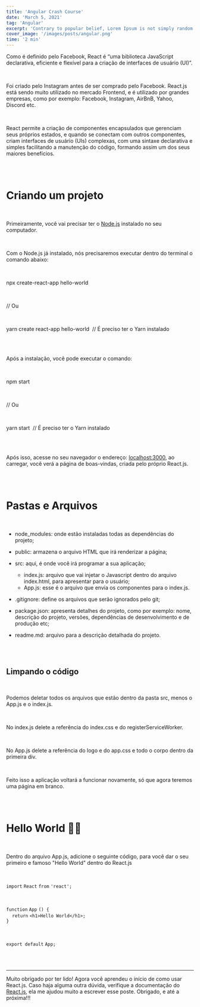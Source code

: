 ```yaml
---
title: 'Angular Crash Course'
date: 'March 5, 2021'
tag: 'Angular'
excerpt: 'Contrary to popular belief, Lorem Ipsum is not simply random text. It has roots in a piece of classical Latin literature from 45 BC...'
cover_image: '/images/posts/angular.png'
time: '2 min'
---
```


Como é definido pelo Facebook, React é “uma biblioteca JavaScript declarativa, eficiente e flexível para a criação de interfaces de usuário (UI)”.

<br />

Foi criado pelo Instagram antes de ser comprado pelo Facebook. React.js está sendo muito utilizado no mercado Frontend, e é utilizado por grandes empresas, como por exemplo: Facebook, Instagram, AirBnB, Yahoo, Discord etc.

<br />

React permite a criação de componentes encapsulados que gerenciam seus próprios estados, e quando se conectam com outros componentes, criam interfaces de usuário (UIs) complexas, com uma sintaxe declarativa e simples facilitando a manutenção do código, formando assim um dos seus maiores benefícios.

<br />
<br />

# Criando um projeto

<br />

Primeiramente, você vai precisar ter o <a target="_blank" rel="noopener oreferrer" href="https://nodejs.org/en/">Node.js</a> instalado no seu computador.

<br />

Com o Node.js já instalado, nós precisaremos executar dentro do terminal o comando abaixo:

<br />

<div class="codeContainer">
  <p><span class="blue">npx</span> create-react-app hello-world</p>

  <br />

  <p class="comment"> // Ou </p>

  <br />

  <p><span class="blue">yarn</span> create react-app hello-world &nbsp;<span class="comment">// É preciso ter o Yarn instalado</span></p>
</div>

<br />
<br />

Após a instalação, você pode executar o comando:

<br />

<div class="codeContainer">
  <p><span class="blue">npm</span> start<p>

  <br />

  <p class="comment">// Ou</p>

  <br />

  <p><span class="blue">yarn</span> start &nbsp;<span class="comment">// É preciso ter o Yarn instalado</span></p>
</div>

<br />
<br />

Após isso, acesse no seu navegador o endereço: <a target="_blank" rel="noopener oreferrer" href="http://localhost:3000/">localhost:3000</a>, ao carregar, você verá a página de boas-vindas, criada pelo próprio React.js.

<br />
<br />

# Pastas e Arquivos

<br />

- node_modules: onde estão instaladas todas as dependências do projeto;
- public: armazena o arquivo HTML que irá renderizar a página;
- src: aqui, é onde você irá programar a sua aplicação;
  - index.js: arquivo que vai injetar o Javascript dentro do arquivo index.html, para apresentar para o usuário;
  - App.js: esse é o arquivo que envia os componentes para o index.js.

- .gitignore: define os arquivos que serão ignorados pelo git;
- package.json: apresenta detalhes do projeto, como por exemplo: nome, descrição do projeto, versões, dependências de desenvolvimento e de produção etc;
- readme.md: arquivo para a descrição detalhada do projeto.

<br />
<br />

## Limpando o código

<br />

Podemos deletar todos os arquivos que estão dentro da pasta src, menos o App.js e o index.js.

<br />

No index.js delete a referência do index.css e do registerServiceWorker.

<br />

No App.js delete a referência do logo e do app.css e todo o corpo dentro da primeira div.

<br />

Feito isso a aplicação voltará a funcionar novamente, só que agora teremos uma página em branco.

<br />
<br />

# Hello World 🖐🏼

<br />

Dentro do arquivo App.js, adicione o seguinte código, para você dar o seu primeiro e famoso "Hello World" dentro do React.js

<br />

<div class="codeContainer">

  <span class="pink">``import``</span> ``React`` <span class="pink">``from``</span> <span class="yellow">``'react'``</span>``;``

  <br />

  <span class="pink">``function``</span> <span class="purple">``App``</span> <span class="bracket-orange">``() {``</span>
  <br />
    &nbsp;&nbsp;&nbsp; <span class="pink">``return``</span> ``<``<span class="pink">``h1``</span>``>Hello World</``<span class="pink">``h1``</span>``>;``
  <br />
  <span class="bracket-orange">``}``</span>

  <br />

  <span class="pink">``export default``</span> <span class="purple">``App``</span>``;``

</div>

<br />
<br />

<hr />

Muito obrigado por ter lido! Agora você aprendeu o início de como usar React.js. Caso haja alguma outra dúvida, verifique a documentação do <a target="_blank" rel="noopener oreferrer" href="https://reactjs.org/">React.js</a>, ela me ajudou muito a escrever esse poste. Obrigado, e até a próxima!!!

